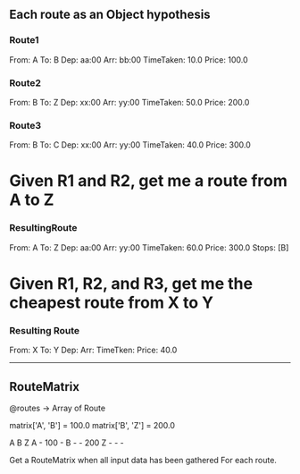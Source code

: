 ## Each route as an Object hypothesis

### Route1
From: A
To:   B
Dep:  aa:00
Arr:  bb:00
TimeTaken: 10.0
Price: 100.0

### Route2
From: B
To:   Z
Dep:  xx:00
Arr:  yy:00
TimeTaken: 50.0
Price: 200.0

### Route3
From: B
To:   C
Dep:  xx:00
Arr:  yy:00
TimeTaken: 40.0
Price: 300.0

# Given R1 and R2, get me a route from A to Z
### ResultingRoute
From: A
To: Z
Dep: aa:00
Arr: yy:00
TimeTaken: 60.0
Price: 300.0
Stops: [B]

# Given R1, R2, and R3, get me the cheapest route from X to Y
### Resulting Route
From: X
To: Y
Dep:
Arr:
TimeTken:
Price: 40.0

---

## RouteMatrix

@routes -> Array of Route

matrix['A', 'B'] = 100.0
matrix['B', 'Z'] = 200.0

  A   B    Z
A -   100  -
B -   -    200
Z -   -    -

Get a RouteMatrix when all input data has been gathered
For each route.
